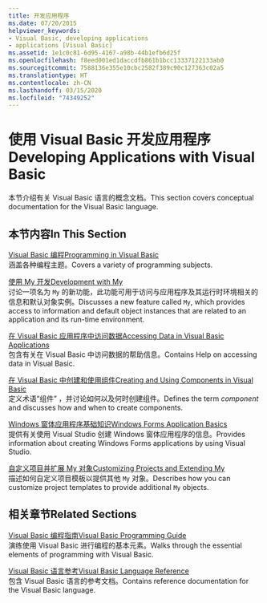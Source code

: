 ```yaml
---
title: 开发应用程序
ms.date: 07/20/2015
helpviewer_keywords:
- Visual Basic, developing applications
- applications [Visual Basic]
ms.assetid: 1e1c0c81-6d95-4167-a98b-44b1efb6d25f
ms.openlocfilehash: f8eed001ed1daccdfb861b1bcc13337122133ab0
ms.sourcegitcommit: 7588136e355e10cbc2582f389c90c127363c02a5
ms.translationtype: HT
ms.contentlocale: zh-CN
ms.lasthandoff: 03/15/2020
ms.locfileid: "74349252"
---
```

# <a name="developing-applications-with-visual-basic"></a><span data-ttu-id="ec760-102">使用 Visual Basic 开发应用程序</span><span class="sxs-lookup"><span data-stu-id="ec760-102">Developing Applications with Visual Basic</span></span>

<span data-ttu-id="ec760-103">本节介绍有关 Visual Basic 语言的概念文档。</span><span class="sxs-lookup"><span data-stu-id="ec760-103">This section covers conceptual documentation for the Visual Basic language.</span></span>  
  
## <a name="in-this-section"></a><span data-ttu-id="ec760-104">本节内容</span><span class="sxs-lookup"><span data-stu-id="ec760-104">In This Section</span></span>  

 [<span data-ttu-id="ec760-105">Visual Basic 编程</span><span class="sxs-lookup"><span data-stu-id="ec760-105">Programming in Visual Basic</span></span>](../../visual-basic/developing-apps/programming/index.md)  
 <span data-ttu-id="ec760-106">涵盖各种编程主题。</span><span class="sxs-lookup"><span data-stu-id="ec760-106">Covers a variety of programming subjects.</span></span>  
  
 [<span data-ttu-id="ec760-107">使用 My 开发</span><span class="sxs-lookup"><span data-stu-id="ec760-107">Development with My</span></span>](../../visual-basic/developing-apps/development-with-my/index.md)  
 <span data-ttu-id="ec760-108">讨论一项名为 `My` 的新功能，此功能可用于访问与应用程序及其运行时环境相关的信息和默认对象实例。</span><span class="sxs-lookup"><span data-stu-id="ec760-108">Discusses a new feature called `My`, which provides access to information and default object instances that are related to an application and its run-time environment.</span></span>  
  
 [<span data-ttu-id="ec760-109">在 Visual Basic 应用程序中访问数据</span><span class="sxs-lookup"><span data-stu-id="ec760-109">Accessing Data in Visual Basic Applications</span></span>](../../visual-basic/developing-apps/accessing-data.md)  
 <span data-ttu-id="ec760-110">包含有关在 Visual Basic 中访问数据的帮助信息。</span><span class="sxs-lookup"><span data-stu-id="ec760-110">Contains Help on accessing data in Visual Basic.</span></span>  
  
 [<span data-ttu-id="ec760-111">在 Visual Basic 中创建和使用组件</span><span class="sxs-lookup"><span data-stu-id="ec760-111">Creating and Using Components in Visual Basic</span></span>](../../visual-basic/developing-apps/creating-and-using-components.md)  
 <span data-ttu-id="ec760-112">定义术语“组件”  ，并讨论如何以及何时创建组件。</span><span class="sxs-lookup"><span data-stu-id="ec760-112">Defines the term *component* and discusses how and when to create components.</span></span>  
  
 [<span data-ttu-id="ec760-113">Windows 窗体应用程序基础知识</span><span class="sxs-lookup"><span data-stu-id="ec760-113">Windows Forms Application Basics</span></span>](../../visual-basic/developing-apps/windows-forms/index.md)  
 <span data-ttu-id="ec760-114">提供有关使用 Visual Studio 创建 Windows 窗体应用程序的信息。</span><span class="sxs-lookup"><span data-stu-id="ec760-114">Provides information about creating Windows Forms applications by using Visual Studio.</span></span>  
  
 [<span data-ttu-id="ec760-115">自定义项目并扩展 My 对象</span><span class="sxs-lookup"><span data-stu-id="ec760-115">Customizing Projects and Extending My</span></span>](../../visual-basic/developing-apps/customizing-extending-my/index.md)  
 <span data-ttu-id="ec760-116">描述如何自定义项目模板以提供其他 `My` 对象。</span><span class="sxs-lookup"><span data-stu-id="ec760-116">Describes how you can customize project templates to provide additional `My` objects.</span></span>  
  
## <a name="related-sections"></a><span data-ttu-id="ec760-117">相关章节</span><span class="sxs-lookup"><span data-stu-id="ec760-117">Related Sections</span></span>  

 [<span data-ttu-id="ec760-118">Visual Basic 编程指南</span><span class="sxs-lookup"><span data-stu-id="ec760-118">Visual Basic Programming Guide</span></span>](../../visual-basic/programming-guide/index.md)  
 <span data-ttu-id="ec760-119">演练使用 Visual Basic 进行编程的基本元素。</span><span class="sxs-lookup"><span data-stu-id="ec760-119">Walks through the essential elements of programming with Visual Basic.</span></span>  
  
 [<span data-ttu-id="ec760-120">Visual Basic 语言参考</span><span class="sxs-lookup"><span data-stu-id="ec760-120">Visual Basic Language Reference</span></span>](../../visual-basic/language-reference/index.md)  
 <span data-ttu-id="ec760-121">包含 Visual Basic 语言的参考文档。</span><span class="sxs-lookup"><span data-stu-id="ec760-121">Contains reference documentation for the Visual Basic language.</span></span>
